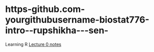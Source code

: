 # https-github.com-yourgithubusername-biostat776-intro--rupshikha---sen-
Learning R
[Lecture 0 notes](lec0.md)
